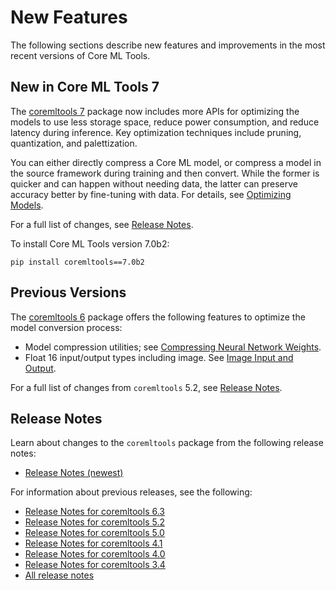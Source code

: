 # New Features

The following sections describe new features and improvements in the most recent versions of Core ML Tools.

## New in Core ML Tools 7

The [coremltools 7](https://github.com/apple/coremltools) package now includes more APIs for optimizing the models to use less storage space, reduce power consumption, and reduce latency during inference. Key optimization techniques include pruning, quantization, and palettization. 

You can either directly compress a Core ML model, or compress a model in the source framework during training and then convert. While the former is quicker and can happen without needing data, the latter can preserve accuracy better by fine-tuning with data. For details, see [Optimizing Models](optimizing-models).

For a full list of changes, see [Release Notes](#release-notes).

To install Core ML Tools version 7.0b2: 

```shell
pip install coremltools==7.0b2
```

## Previous Versions

The [coremltools 6](https://github.com/apple/coremltools/releases/tag/6.3) package offers the following features to optimize the model conversion process:

- Model compression utilities; see [Compressing Neural Network Weights](quantization-neural-network).
- Float 16 input/output types including image. See [Image Input and Output](image-inputs).

For a full list of changes from `coremltools` 5.2, see [Release Notes](#release-notes).


## Release Notes

Learn about changes to the `coremltools` package from the following release notes:

- [Release Notes (newest)](https://github.com/apple/coremltools/releases/)

For information about previous releases, see the following:

- [Release Notes for coremltools 6.3](https://github.com/apple/coremltools/releases/tag/6.3)
- [Release Notes for coremltools 5.2](https://github.com/apple/coremltools/releases/tag/5.2)
- [Release Notes for coremltools 5.0](https://github.com/apple/coremltools/releases/tag/5.0)
- [Release Notes for coremltools 4.1](https://github.com/apple/coremltools/releases/tag/4.1)
- [Release Notes for coremltools 4.0](https://github.com/apple/coremltools/releases/tag/4.0)
- [Release Notes for coremltools 3.4](https://github.com/apple/coremltools/releases/tag/3.4)
- [All release notes](https://github.com/apple/coremltools/releases)

